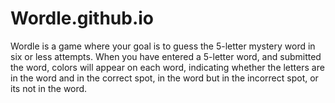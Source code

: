 # Wordle.github.io
Wordle is a game where your goal is to guess the 5-letter mystery word in six or less attempts. When you have entered a 5-letter word, and submitted the word, colors will appear on each word, indicating whether the letters are in the word and in the correct spot, in the word but in the incorrect spot, or its not in the word.
